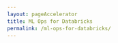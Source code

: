 ```yaml
---
layout: pageAccelerator
title: ML Ops for Databricks
permalink: /ml-ops-for-databricks/
---
```


<script>
    //Variables for this specific single accelerator page, to centralize re-used variables
    const textPageTitle = "ML Ops for Databricks";
    const htmlPageDescription = `ML Ops support for Databricks`;
    const srcHeaderImage = "{{site.baseurl}}/images/ml-ops-for-databricks/CLO20b_Aline_cafe_outside_002.jpg";
    const linkAccessAcceleratorRepo = "https://github.com/microsoft/dstoolkit-ml-ops-for-databricks";
    const listPrereqs = ["Access to an Azure subscription",
        "Docker Desktop Installed",
        "VS Code installed",
        "Service Principal (valid Client ID and secret) which has the contributor permission the subscription"];
    const listIndustries = ["Horizontal solution that addresses cross-industry needs"];
    const listUseCases = ["Enterprise scale data engineering and data science development framework.",
        "ML Ops to help data science teams collaborate accross the organization.",
        "AI Solution Centre or Centre of Excellence."];
    const htmlAcceleratorDescription = 
            `<p style="margin-top: 30px; text-decoration: none;">The ML Ops for Data Bricks solution accelerator provides a deployable solution that can be used by data engineering and data science teams to:</p>
            <ul style="margin-top: 30px;">
                <li>Logging Framework using the <a href="https://github.com/census-instrumentation/opencensus-python/tree/master/contrib/opencensus-ext-azure" target="_blank">Opensensus Azure Monitor Exporters</a></li>
                <li>Support for Databricks development from VS Code IDE using the <a href="https://docs.microsoft.com/en-us/azure/databricks/dev-tools/databricks-connect#visual-studio-code" target="_blank">Databricks Connect</a> feature.</li>
                <li>continuous development with <a href="https://packaging.python.org/tutorials/packaging-projects/" target="_blank">Python Local Packaging</a></li>
                <li>Implementation of the Databricks utilities in VS Code such as dbutils, notebook execution, secret handling.</li>
                <li>Example Model file which uses the framework end to end.</li>
            </ul>
            <img src="/images/ml-ops-for-databricks/ML-Ops-for-Databricks-components.jfif" alt="ML Ops for Databricks components image">`;

    const listAcceleratorGuidanceVideoURLs = ["https://www.youtube.com/embed/fsP7xMYOCOo"];

    const listLinksRelatedAccelerators = ["/forecasting/"];
    
    const linkContributingGuide = "n/a";

    const listTechnologies = ["Azure Databricks",
        "Application Insights",
        "Log analytics workspace for the App Insight",
        "Azure Key Vault",
        "Azure Storage Account"];

    const htmlArchitectureSection = `n/a`;
    const htmlBranchingStrategySection = `n/a`;
    const htmlAcceleratorComponents = `n/a`;
    const htmlKeyAcceleratorFiles = `n/a`;
    const htmlLiveDemoSection = `n/a`;
    const htmlRepoStructureSection = `n/a`;

    //boolean variables to show / hide sections of the page
    const toHide_AcceleratorGuidanceSection = false;
    const toHide_RelatedAccelerators = false;
    const toHide_ContributingGuide = true;
    const toHide_ArchitectureSection = true;
    const toHide_BranchingStrategySection = true;
    const toHide_AcceleratorComponents = true;
    const toHide_KeyAcceleratorFiles = true;
    const toHide_LiveDemoSection = true;
    const toHide_RepoStructureSection = true;
</script>

<script src="{{site.baseurl}}/scripts/script-setsingleacceleratorpagecontents.js" type="text/javascript"></script>